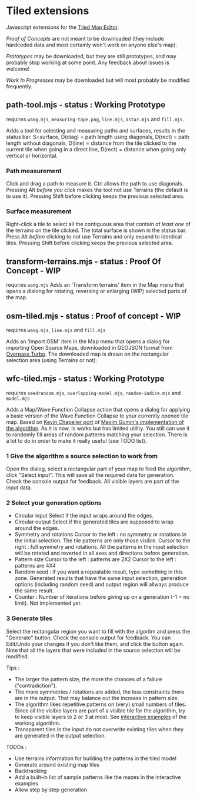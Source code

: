 # Tiled extensions
Javascript extensions for the [Tiled Map Editor](https://www.mapeditor.org/). 

_Proof of Concepts_ are not meant to be downloaded (they include hardcoded data and most certainly won't work on anyone else's map).

_Prototypes_ may be downloaded, but they are still prototypes, and may probably stop working at some point. Any feedback about issues is welcome!

_Work In Progresses_ may be downloaded but will most probably be modified frequently. 

## path-tool.mjs - status : Working Prototype
requires `wang.mjs`, `measuring-tape.png`, `line.mjs`, `astar.mjs` and `fill.mjs`.

Adds a tool for selecting and measuring paths and surfaces, results in the status bar. S=surface, D(diag) = path length using diagonals, D(rect) = path length without diagonals, D(line) = distance from the tile clicked to the current tile when going in a direct line, D(rect) = distance when going only vertical or horizontal. 
### Path measurement 
Click and drag a path to measure it. Ctrl allows the path to use diagonals.  Pressing Alt _before you click_ makes the tool not use Terrains (the default is to use it). 
Pressing Shift before clicking keeps the previous selected area. 
### Surface measurement
Right-click a tile to select all the contiguous area that contain _at least one_ of the terrains on the tile clicked. The total surface is shown in the status bar. Press Alt _before_ clicking to not use Terrains and only expand to identical tiles. Pressing Shift before clicking keeps the previous selected area. 

## transform-terrains.mjs - status : Proof Of Concept - WIP
requires `wang.mjs`
Adds an 'Transform terrains' item in the Map menu that opens a dialong for rotating, reversing or enlarging (WIP) selected parts of the map. 

## osm-tiled.mjs - status : Proof of concept - WIP
requires `wang.mjs`, `line.mjs` and `fill.mjs`

Adds an 'Import OSM' item in the Map menu that opens a dialog for importing Open Source Maps, downloaded in GEOJSON format from [Overpass Turbo](https://overpass-turbo.eu/). 
The downloaded map is drawn on the rectangular selection area (using Terrains or not). 

## wfc-tiled.mjs - status : Working Prototype
requires `seedrandom.mjs`, `overlapping-model.mjs`, `random-indice.mjs` and `model.mjs`

Adds a Map/Wave Function Collapse action that opens a dialog for applying a basic version of the Wave Function Collapse to your currently opened tile map. Based on [Kevin Chapelier port](https://github.com/kchapelier/wavefunctioncollapse) of [Maxim Gumin's implementation of the algorithm](https://github.com/mxgmn/WaveFunctionCollapse).
As it is now, is works but has limited utility. You still can use it to randomly fill areas of random patterns matching your selection. There is a lot to do in order to make it really useful (see TODO list). 

### 1 Give the algorithm a source selection to work from
Open the dialog, select a rectangular part of your map to feed the algorithm, click "Select input". This will save all the required data for generation. Check the console output for feedback. All visible layers are part of the input data. 

### 2 Select your generation options
* Circular input
Select if the input wraps around the edges. 
* Circular output
Select if the generated tiles are supposed to wrap around the edges. 
* Symmetry and rotations
Cursor to the left : no symmetry or rotations in the initial selection. The tile patterns are only those visible. 
Cursor to the right : full symmetry and rotations. All the patterns in the input selection will be rotated and reverted in all axes and directions before generation. 
* Pattern size
Cursor to the left : patterns are 2X2
Cursor to the left : patterns are 4X4
* Random seed : if you want a repeatable result, type something in this zone. Generated results that have the same input selection, generation options (including random seed) and output region will allways produce the same result. 
* Counter : Number of iterations before giving up on a generation (-1 = no limit). Not implemented yet. 

### 3 Generate tiles
Select the rectangular region you want to fill with the algoritm and press the "Generate" button. Check the console output for feedback. You can Edit/Undo your changes if you don't like them, and click the button again. Note that all the layers that were included in the source selection will be modified. 

Tips : 
* The larger the pattern size, the more the chances of a failure ("contradiction"). 
* The more symmetries / rotations are added, the less constraints there are in the output. That may balance out the increase in pattern size. 
* The algorithm likes repetitive patterns on (very) small numbers of tiles. Since all the visible layers are part of a visible tile for the algorithm, try to keep visible layers to 2 or 3 at most. See [interactive examples](http://www.kchapelier.com/wfc-example/overlapping-model.html) of the working algorithm. 
* Transparent tiles in the input do not overwrite existing tiles when they are generated in the output selection. 

TODOs : 
* Use terrains information for building the patterns in the tiled model
* Generate around existing map tiles
* Backtracking
* Add a built-in list of sample patterns like the mazes in the interactive examples
* Allow step by step generation
